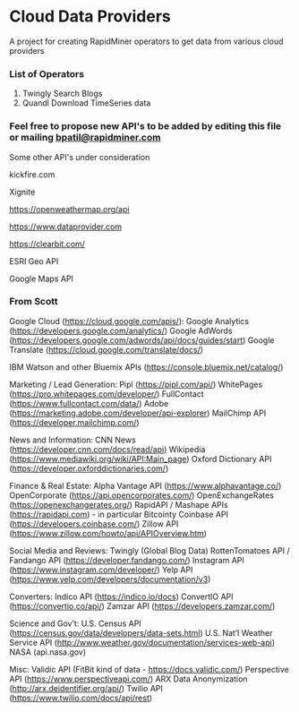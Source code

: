 Cloud Data Providers
=============================

A  project for creating RapidMiner operators to get data from various cloud providers 



### List of Operators 
1. Twingly Search Blogs 
2. Quandl Download TimeSeries data


### Feel free to propose new API's to be added by editing this file or mailing bpatil@rapidminer.com

Some other API's under consideration 

kickfire.com 

Xignite 

https://openweathermap.org/api 

https://www.dataprovider.com 

https://clearbit.com/ 

ESRI Geo API 

Google Maps API 


### From Scott 


Google Cloud (https://cloud.google.com/apis/): 
Google Analytics (https://developers.google.com/analytics/) 
Google AdWords (https://developers.google.com/adwords/api/docs/guides/start) 
Google Translate (https://cloud.google.com/translate/docs/)
 
IBM Watson and other Bluemix APIs (https://console.bluemix.net/catalog/)
 
Marketing / Lead Generation:
Pipl (https://pipl.com/api/)
WhitePages (https://pro.whitepages.com/developer/)
FullContact (https://www.fullcontact.com/data/)
Adobe (https://marketing.adobe.com/developer/api-explorer)
MailChimp API (https://developer.mailchimp.com/)
 
 
News and Information:
CNN News (https://developer.cnn.com/docs/read/api)
Wikipedia (https://www.mediawiki.org/wiki/API:Main_page)
Oxford Dictionary API (https://developer.oxforddictionaries.com/)
 
Finance & Real Estate:
                Alpha Vantage API (https://www.alphavantage.co/)
                OpenCorporate (https://api.opencorporates.com/)
OpenExchangeRates (https://openexchangerates.org/)
RapidAPI / Mashape APIs (https://rapidapi.com) - in particular Bitcointy
Coinbase API (https://developers.coinbase.com/)
Zillow API (https://www.zillow.com/howto/api/APIOverview.htm)
 
Social Media and Reviews:
                Twingly (Global Blog Data)
                RottenTomatoes API / Fandango API (https://developer.fandango.com/)
                Instagram API (https://www.instagram.com/developer/)
Yelp API (https://www.yelp.com/developers/documentation/v3)
 
Converters:
                Indico API (https://indico.io/docs)
                ConvertIO API (https://convertio.co/api/)
Zamzar API (https://developers.zamzar.com/)
 
Science and Gov’t:
U.S. Census API (https://census.gov/data/developers/data-sets.html)
U.S. Nat’l Weather Service API (http://www.weather.gov/documentation/services-web-api)
NASA (api.nasa.gov)
 
Misc:
Validic API (FitBit kind of data - https://docs.validic.com/)
Perspective API (https://www.perspectiveapi.com/)
ARX Data Anonymization (http://arx.deidentifier.org/api/)
Twilio API (https://www.twilio.com/docs/api/rest)
 


